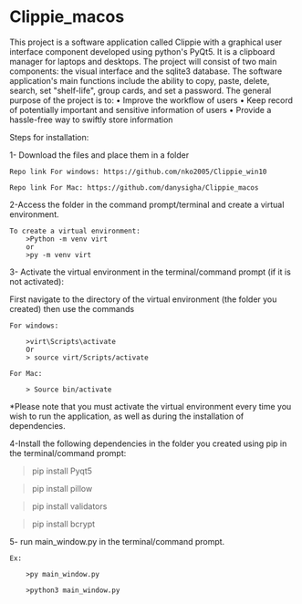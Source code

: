 # Clippie_macos
This project is a software application called Clippie with a graphical user interface component developed using python's PyQt5. It is a clipboard manager for laptops and desktops. The project will consist of two main components: the visual interface and the sqlite3 database. The software application's main functions include the ability to copy, paste, delete, search, set "shelf-life", group cards, and set a password. The general purpose of the project is to:   • Improve the workflow of users  • Keep record of potentially important and sensitive information of users  • Provide a hassle-free way to swiftly store information


Steps for installation:

1- Download the files and place them in a folder 

	Repo link For windows: https://github.com/nko2005/Clippie_win10
	
	Repo link For Mac: https://github.com/danysigha/Clippie_macos
	

2-Access the folder in the command prompt/terminal and create a virtual environment.

	To create a virtual environment:
		>Python -m venv virt
		or
		>py -m venv virt 

3- Activate the virtual environment in the terminal/command prompt (if it is not activated):

First navigate to the directory of the virtual environment (the folder you created) then use the commands

	For windows:
	
		>virt\Scripts\activate
		Or
		> source virt/Scripts/activate
		
	For Mac:
		
		> Source bin/activate

*Please note that you must activate the virtual environment every time you wish to run the application, as well as during the installation of dependencies.
	

4-Install the following  dependencies in the folder you created  using pip in the terminal/command prompt:

> pip install Pyqt5

> pip install pillow 

> pip install validators

> pip install bcrypt


5- run main_window.py in the terminal/command prompt.

	Ex:
	
		>py main_window.py
		
		>python3 main_window.py

